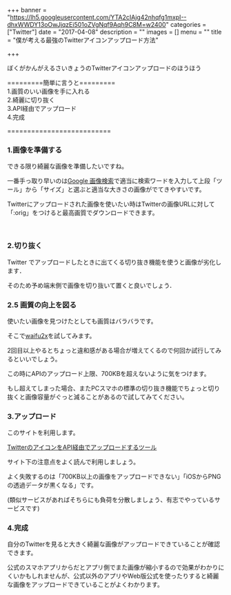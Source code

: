 +++
banner = "https://lh5.googleusercontent.com/YTA2cIAjg42nhqfg1mxpI--dhxWWDY13oOwJjqzEi501oZVgNqf9Aqh9C8M=w2400"
categories = ["Twitter"]
date = "2017-04-08"
description = ""
images = []
menu = ""
title = "僕が考える最強のTwitterアイコンアップロード方法"

+++

ぼくがかんがえるさいきょうのTwitterアイコンアップロードのほうほう

=========簡単に言うと=========  
1.画質のいい画像を手に入れる  
2.綺麗に切り抜く  
3.API経由でアップロード  
4.完成

==========================



<!--more-->


### 1.画像を準備する
できる限り綺麗な画像を準備したいですね。  

一番手っ取り早いのは[Google 画像検索](https://images.google.com/)で適当に検索ワードを入力して上段「ツール」から「サイズ」と選ぶと適当な大きさの画像がでてきやすいです。  


Twitterにアップロードされた画像を使いたい時はTwitterの画像URLに対して「:orig」をつけると最高画質でダウンロードできます。

 
### 2.切り抜く

Twitter でアップロードしたときに出てくる切り抜き機能を使うと画像が劣化します．

そのため予め端末側で画像を切り抜いて置くと良いでしょう．

### 2.5 画質の向上を図る

使いたい画像を見つけたとしても画質はバラバラです。

そこで[waifu2x](http://waifu2x.udp.jp/index.ja.html)を試してみます。  

2回目以上やるとちょっと違和感がある場合が増えてくるので何回か試行してみるといいでしょう。  

この時にAPIのアップロード上限、700KBを超えないように気をつけます。  

もし超えてしまった場合、またPCスマホの標準の切り抜き機能でちょっと切り抜くと画像容量がぐっと減ることがあるので試してみてください。



### 3.アップロード

このサイトを利用します。

[TwitterのアイコンをAPI経由でアップロードするツール](https://retrorocket.biz/upico/)

サイト下の注意点をよく読んで利用しましょう。  

よく失敗するのは「700KB以上の画像をアップロードできない」「iOSからPNGの透過データが黒くなる」です。  

(類似サービスがあればそちらにも負荷を分散しましょう、有志でやっているサービスです)  


### 4.完成

自分のTwitterを見ると大きく綺麗な画像がアップロードできていることが確認できます。  

公式のスマホアプリからだとアプリ側でまた画像が縮小するので効果がわかりにくいかもしれませんが、公式以外のアプリやWeb版公式を使ったりすると綺麗な画像をアップロードできていることがよくわかります。
